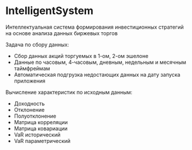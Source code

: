 # IntelligentSystem
Интеллектуальная система формирования инвестиционных стратегий на основе анализа данных биржевых торгов

Задача по сбору данных:
- Сбор данных акций торгуемых в 1-ом, 2-ом эшелоне
- Данные по часовым, 4-часовым, дневным, недельным и месячным таймфреймам
- Автоматическая подгрузка недостающих данных на дату запуска приложения

Вычисление характеристик по исходным данным:
- Доходность
- Отклонение
- Полуотклонение
- Матрица корреляции
- Матрица ковариации
- VaR исторический
- VaR параметрический


